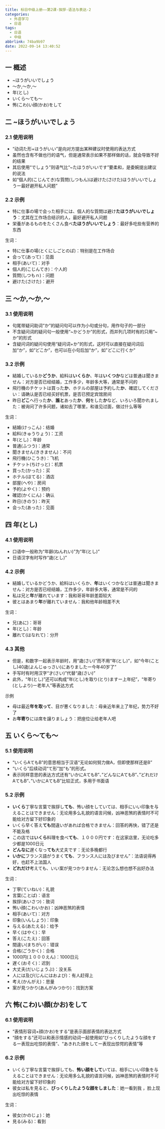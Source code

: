 ```yaml
---
title: 标日中级上册——第2课-挨拶-语法与表达-2
categories:
  - 外语学习
  - 日语
tags:
  - 日语
  - 中级
abbrlink: 74ba9b97
date: 2022-09-14 13:40:52
---
```

## 一 概述

* ~ほうがいいでしょう
* ～か,～か,～
* 年(とし)
* いくら～ても～
* 怖(こわ)い顔(かお)をして

<!--more-->

## 二 ~ほうがいいでしょう

### 2.1 使用说明

* “动词た形+ほうがいい”是向对方提出某种建议时使用的表达方式
* 虽然也含有不做也行的语气，但是通常表示如果不那样做的话，就会导致不好的结果
* 其后使用“でしょう”则语气比“~たほうがいいです”要柔和，是委婉提出建议的说法
* 如“個人的(こじんてき)な質問(しつもん)は避けた(さけた)ほうがいいでしょうー最好避开私人问题”

### 2.2 示例

* 特に仕事の場で会った相手には、個人的な質問は避け**たほうがいいでしょう**：尤其在工作场合结识的人，最好避开私人问题
* 栄養があるものをたくさん食べ**たほうがいいでしょう**：最好多吃些有营养的东西

生词：

* 特に仕事の場(とくにしごとのば)：特别是在工作场合
* 会って(あって)：见面
* 相手(あいて)：对手
* 個人的(こじんてき)：个人的
* 質問(しつもｎ)：问题
* 避けた(さけた)：避开

## 三 ～か,～か,～

### 3.1 使用说明

* 句尾带疑问助词“か”的疑问句可以作为小句或分句，用作句子的一部分
* 不含疑问词的疑问句一般使用“\~かどうか”的形式，而并列几项时有的只用“\~か”的形式
* 含疑问词的疑问句使用“疑问词+か”的形式，这时可以直接在疑问词后加“か”，如“どこか”，也可以在小句后加“か”，如"どこに行くか"

### 3.2 示例

* 結婚しているか**どうか**、給料は**いくらか**、年は**いくつか**などは普通は聞きません：对方是否已经结婚，工作多少，年龄多大等，通常是不问的
* 飛行機のチケットは買った**か**、ホテルの部屋は予約した**か**、確認してください：请确认是否已经买好机票，是否已预定宾馆房间
* 昨日**どこ**へ行った**か**、**誰と**あった**か**、**何**をした**か**など、いろいろ聞かれました：被询问了许多问题，诸如去了哪里，和谁见过面，做过什么等等

生词：

* 結婚(けっこん)：结婚
* 給料(きゅうりょう)：工资
* 年(とし)：年龄
* 普通(ふつう)：通常
* 聞きません(ききません)：不问
* 飛行機(ひこうき)：飞机
* チケット(ちけっと)：机票
* 買った(かった)：买
* ホテル(ほてる)：酒店
* 部屋(へや)：房间
* 予約(よやく)：预约
* 確認(かくにん)：确认
* 昨日(きのう)：昨天
* 会った(あった)：见面

## 四 年(とし)

### 4.1 使用说明

* 口语中一般称为“年齢(ねんれい)”为“年(とし)”
* 日语汉字有时写作“歳(とし)”

### 4.2 示例

* 結婚しているかどうか、給料はいくらか、**年**はいくつかなどは普通は聞きません：对方是否已经结婚，工作多少，年龄多大等，通常是不问的
* 私は兄と**年**が離れています：我和哥哥年龄差距较大
* 彼とはあまり**年**が離れていません：我和他年龄相差不大

生词：

* 兄(あに)：哥哥
* 年(とし)：年龄
* 離れて(はなれて)：分开

### 4.3 其他

* 但是，和数字一起表示年龄时，用“歳(さい)”而不用“年(とし)”，如“今年(ことし)40歳(よんじゅっさい)にありましたー今年40岁了”
* 手写时有时用汉字“才(さい)”代替“歳(さい)”
* 此外，“年(とし)”还可以构成“年(とし)を取り(とり)ますー上年纪”，“年寄り(としより)ー老年人”等表达方式

示例

* 母は最近**年を取って**、目が悪くなりました：母亲近年来上了年纪，势力不好了
* お**年寄り**には席を譲りましょう：把座位让给老年人吧

## 五 いくら～ても～

### 5.1 使用说明

* “いくらAてもB”的意思相当于汉语“无论如何努力做A，但即使那样还是B”
* “いくら”后续动词“て形”加“も”的形式。
* 表示同样意思的表达方式还有“いかにAてもB”、”どんなにAてもB”、”どれだけAてもB”、”いかにAてもB”比较正式，多用于书面语

### 5.2 示例

* **いくら**丁寧な言葉で挨拶し**ても**、怖い顔をしていては、相手にいい印象を与えることはできません：无论用多么礼貌的语言问候，凶神恶煞的表情时不可能给对方留下好印象的
* いくら早く答え**ても**間違いがあれば合格できません：回答的再快，错了还是不能及格
* この店では**いくら**料理を食べ**ても**、１０００円です：在这家店里，无论吃多少都是1000日元
* **どんなに**遅くなっ**ても**大丈夫です：无论多晚都行
* **いかに**フランス語がうまく**ても**、フランス人には及びません”：法语说得再好，也赶不上法国人
* **どれだけ**考えても、いい案が見つかりません：无论怎么想也想不出好办法

生词：

* 丁寧(ていねい)：礼貌
* 言葉(ことば)：语言
* 挨拶(あいさつ)：致词
* 怖い顔(こわいかお)：凶神恶煞的表情
* 相手(あいて)：对方
* 印象(いんしょう)：印象
* 与える(あたえる)：给予
* 早く(はやく)：早
* 答え(こたえ)：回答
* 間違い(まちがい)：错误
* 合格(ごうかく)：合格
* 1000円(１０００えん)：1000日元
* 遅く(おそく)：迟到
* 大丈夫(だいじょうぶ)：没关系
* 人には及び(じんにはおよび)：有人赶得上
* 考え(かんがえ)：思量
* 案が見つかり(あんがみつかり)：找到方案

## 六 怖(こわ)い顔(かお)をして

### 6.1 使用说明

* “表情形容词+顔(かお)をする”是表示面部表情的表达方式
* “顔をする”还可以和表示情感的动词一起使用如“びっくりしたような顔をするー表现出吃惊的表情”、“あきれた顔をしてー表现出惊愕的表情”等

### 6.2 示例

* いくら丁寧な言葉で挨拶しても、**怖い顔をして**いては、相手にいい印象を与えることはできません：无论用多么礼貌的语言问候，凶神恶煞的表情时不可能给对方留下好印象的
* 彼女は私を見ると、**びっくりしたような顔をしました**：她一看到我 ，脸上现出吃惊的表情

生词：

* 彼女(かのじょ)：她
* 見る(みる)：看到